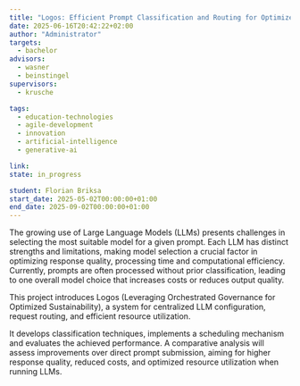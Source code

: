 ```yaml
---
title: "Logos: Efficient Prompt Classification and Routing for Optimized LLM Selection"
date: 2025-06-16T20:42:22+02:00
author: "Administrator"
targets:
  - bachelor
advisors:
  - wasner
  - beinstingel
supervisors:
  - krusche

tags:
  - education-technologies
  - agile-development
  - innovation
  - artificial-intelligence
  - generative-ai

link: 
state: in_progress

student: Florian Briksa
start_date: 2025-05-02T00:00:00+01:00
end_date: 2025-09-02T00:00:00+01:00
---
```

The growing use of Large Language Models (LLMs) presents challenges in selecting the most suitable model for a given prompt. Each LLM has distinct strengths and limitations, making model selection a crucial factor in optimizing response quality, processing time and computational efficiency. Currently, prompts are often processed without prior classification, leading to one overall model choice that increases costs or reduces output quality.

This project introduces Logos (Leveraging Orchestrated Governance for Optimized Sustainability), a system for centralized LLM configuration, request routing, and efficient resource utilization.

It develops classification techniques, implements a scheduling mechanism and evaluates the achieved performance. A comparative analysis will assess improvements over direct prompt submission, aiming for higher response quality, reduced costs, and optimized resource utilization when running LLMs.
